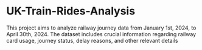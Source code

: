 # UK-Train-Rides-Analysis
This project aims to analyze railway journey data from January 1st, 2024, to April 30th, 2024. The dataset includes crucial information regarding railway card usage, journey status, delay reasons, and other relevant details
